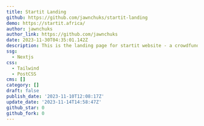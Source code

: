 ```yaml
---
title: Startit Landing
github: https://github.com/jawnchuks/startit-landing
demo: https://startit.africa/
author: jawnchuks
author_link: https://github.com/jawnchuks
date: 2023-11-30T04:35:01.142Z
description: This is the landing page for startit website - a crowdfunding site
ssg:
  - Nextjs
css:
  - Tailwind
  - PostCSS
cms: []
category: []
draft: false
publish_date: '2023-11-10T12:08:17Z'
update_date: '2023-11-14T14:58:47Z'
github_star: 0
github_fork: 0
---
```

